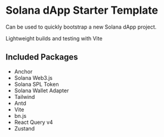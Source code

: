 # Solana dApp Starter Template

Can be used to quickly bootstrap a new Solana dApp project.

Lightweight builds and testing with Vite

## Included Packages
- Anchor
- Solana Web3.js
- Solana SPL Token
- Solana Wallet Adapter
- Tailwind
- Antd
- Vite
- bn.js
- React Query v4
- Zustand